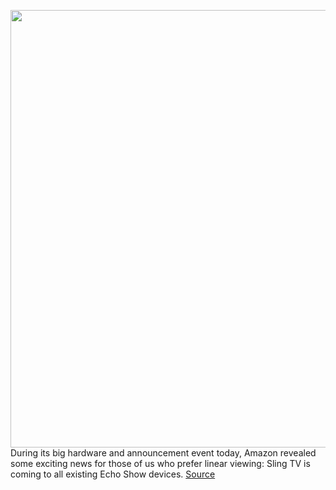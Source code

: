 <img src='https://cdn.vox-cdn.com/thumbor/cKBmaL2BUAVzN4PBnfy0LInswyE=/0x0:1054x592/1200x800/filters:focal(443x212:611x380)/cdn.vox-cdn.com/uploads/chorus_image/image/69920788/gvkU6ndVnA.0.png' width='700px' /><br/>
During its big hardware and announcement event today, Amazon revealed some exciting news for those of us who prefer linear viewing: Sling TV is coming to all existing Echo Show devices.
<a href='https://www.theverge.com/2021/9/28/22698552/amazon-sling-tv-echo-show-devices'> Source <a/>